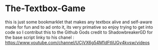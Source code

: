 # The-Textbox-Game
this is just some bookmarklet that makes any textbox alive and self-aware
made for fun and to ad onto it, its very primative so enjoy
trying to get into code so I contribut this to the Github Gods
credit to ShadowbreakerGD for the base script
linky to his chanel : https://www.youtube.com/channel/UCjVX6g54M1dFtliUGy4kvsw/videos
